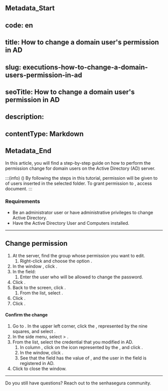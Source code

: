 ## Metadata_Start 
## code: en
## title: How to change a domain user's permission in AD 
## slug: executions-how-to-change-a-domain-users-permission-in-ad 
## seoTitle: How to change a domain user's permission in AD 
## description:  
## contentType: Markdown 
## Metadata_End
In this article, you will find a step-by-step guide on how to perform the permission change for domain users on the Active Directory (AD) server.

:::(info) ()
By following the steps in this tutorial, permission will be given to  of users inserted in the selected folder. To grant permission to , access  document.
:::

### Requirements

* Be an administrator user or have administrative privileges to change Active Directory.
* Have the Active Directory User and Computers installed.

---
## Change permission

1. At the  server, find the group whose permission you want to edit. 
    1. Right-click and choose the option .
2. In the window , click .
3. In the  field:
    1. Enter the user who will be allowed to change the password.
4. Click .
5. Back to the  screen, click .
    1. From the list, select .
6. Click .
7. Click .

#### Confirm the change

1. Go to . In the upper left corner, click the , represented by the nine squares, and select .
2. In the side menu, select  > .
3. From the list, select the credential that you modified in AD.
    1. In column , click on the icon represented by the , and click .
    2. In the  window, click .
    3. See that the  field has the value of , and the user in the  field is registered in AD.
4. Click  to close the window.

---
Do you still have questions? Reach out to the senhasegura community.